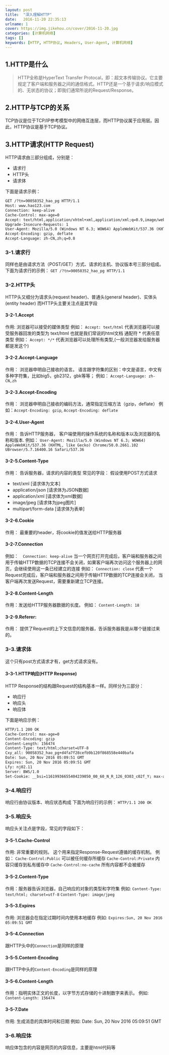 ```yaml
---
layout: post
title:  "深入理解HTTP"
date:   2016-11-20 22:35:13
urlname: 1
cover: https://img.jikehou.cn/cover/2016-11-20.jpg
categories: [计算机网络]
tags: []
keywords: [HTTP, HTTP协议, Headers, User-Agent, 计算机网络]
---
```

## 1.HTTP是什么

> HTTP全称是HyperText Transfer Protocal，即：超文本传输协议。它主要规定了客户端和服务器之间的通信格式。HTTP还是一个基于请求/响应模式的、无状态的协议；即我们通常所说的Request/Response。

<!-- more -->
## 2.HTTP与TCP的关系
TCP协议是位于TCP/IP参考模型中的网络互连层，而HTTP协议属于应用层。因此，HTTP协议是基于TCP协议。

## 3.HTTP请求(HTTP Request)
HTTP请求由三部分组成，分别是：
* 请求行
* HTTP头
* 请求体

下面是请求示例：
```html
GET /?tn=90058352_hao_pg HTTP/1.1
Host: www.hao123.com
Connection: keep-alive
Cache-Control: max-age=0
Accept: text/html,application/xhtml+xml,application/xml;q=0.9,image/webp,*/*;q=0.8
Upgrade-Insecure-Requests: 1
User-Agent: Mozilla/5.0 (Windows NT 6.3; WOW64) AppleWebKit/537.36 (KHTML, like Gecko) Chrome/50.0.2661.102 UBrowser/5.7.16400.16 Safari/537.36
Accept-Encoding: gzip, deflate
Accept-Language: zh-CN,zh;q=0.8
```

### 3-1.请求行
同样也是由请求方法（POST/GET）方式、请求的主机、协议版本号三部分组成。下面为请求行的示例：
`GET /?tn=90058352_hao_pg HTTP/1.1`

### 3-2.HTTP头
HTTP头又细分为请求头(request header)、普通头(general header)、实体头(entity header)
而HTTP头主要关注点是其字段

#### 3-2-1.Accept
作用: 浏览器可以接受的媒体类型
例如：  `Accept: text/html`  代表浏览器可以接受服务器回发的类型为 text/html  也就是我们常说的html文档
通配符 * 代表任意类型
例如：  `Accept: */*`  代表浏览器可以处理所有类型,(一般浏览器发给服务器都是发这个)

#### 3-2-2.Accept-Language
作用： 浏览器申明自己接收的语言。 
语言跟字符集的区别：中文是语言，中文有多种字符集，比如big5，gb2312，gbk等等；
例如： `Accept-Language: zh-CN,zh`

#### 3-2-3.Accept-Encoding
作用： 浏览器申明自己接收的编码方法，通常指定压缩方法（gzip，deflate）
例如：`Accept-Encoding: gzip`, `Accept-Encoding: deflate`

#### 3-2-4.User-Agent
作用： 告诉HTTP服务器， 客户端使用的操作系统的名称和版本以及浏览器的名称和版本.
例如： `User-Agent: Mozilla/5.0 (Windows NT 6.3; WOW64) AppleWebKit/537.36 (KHTML, like Gecko) Chrome/50.0.2661.102 UBrowser/5.7.16400.16 Safari/537.36`

#### 3-2-5.Content-Type
作用： 告诉服务器，请求的内容的类型
常见的字段： 假设使用POST方式请求
* text/xml              [请求体为文本]
* application/json      [请求体为JSON数据]
* application/xml       [请求体为xml数据]
* image/jpeg            [请求体为jpeg图片]
* multipart/form-data   [请求体为表单]

#### 3-2-6.Cookie
作用： 最重要的header，将cookie的值发送给HTTP服务器

#### 3-2-7.Connection
例如：　`Connection: keep-alive`   当一个网页打开完成后，客户端和服务器之间用于传输HTTP数据的TCP连接不会关闭，如果客户端再次访问这个服务器上的网页，会继续使用这一条已经建立的连接
例如：  `Connection: close`  代表一个Request完成后，客户端和服务器之间用于传输HTTP数据的TCP连接会关闭， 当客户端再次发送Request，需要重新建立TCP连接。

#### 3-2-8.Content-Length
作用：发送给HTTP服务器数据的长度。
例如： `Content-Length: 18`

#### 3-2-9.Referer:
作用： 提供了Request的上下文信息的服务器，告诉服务器我是从哪个链接过来的。


### 3-3.请求体
这个只有post方式请求才有，get方式请求没有。

#### 3-3-1.HTTP响应(HTTP Response)
HTTP Response的结构跟Request的结构基本一样。同样分为三部分：
* 响应行
* 响应头
* 响应体

下面是响应示例：
```html
HTTP/1.1 200 OK
Cache-Control: max-age=0
Content-Encoding: gzip
Content-Length: 156474
Content-Type: text/html;charset=UTF-8
Cxy_all: 90058352_hao_pg+d4fa7f28cefb9b120f868558e440bafa
Date: Sun, 20 Nov 2016 05:09:51 GMT
Expires: Sun, 20 Nov 2016 05:09:51 GMT
Lfy: nj02.11
Server: BWS/1.0
Set-Cookie: __bsi=11619936655404239050_00_60_N_R_126_0303_c02f_Y; max-age=3600; domain=www.hao123.com; path=/
```

### 3-4.响应行
响应行由协议版本、响应状态构成
下面为响应行的示例：
`HTTP/1.1 200 OK`

### 3-5.响应头
响应头关注点是字段，常见的字段如下：

#### 3-5-1.Cache-Control
作用: 非常重要的规则。 这个用来指定Response-Request遵循的缓存机制。
例如：
`Cache-Control:Public`      可以被任何缓存所缓存
`Cache-Control:Private`     内容只缓存到私有缓存中
`Cache-Control:no-cache`    所有内容都不会被缓存

#### 3-5-2.Content-Type
作用：服务器告诉浏览器，自己响应的对象的类型和字符集
例如:
`Content-Type: text/html; charset=utf-8`
`Content-Type: image/jpeg`

#### 3-5-3.Expires
作用: 浏览器会在指定过期时间内使用本地缓存
例如: `Expires:Sun, 20 Nov 2016 05:09:51 GMT`

#### 3-5-4.Connection
跟HTTP头中的`Connection`是同样的原理

#### 3-5-5.Content-Encoding
跟HTTP中头的`Content-Encoding`是同样的原理

#### 3-5-6.Content-Length
作用：指明实体正文的长度，以字节方式存储的十进制数字来表示。
例如: `Content-Length: 156474`

#### 3-5-7.Date
作用: 生成消息的具体时间和日期
例如: Date: Sun, 20 Nov 2016 05:09:51 GMT

### 3-6.响应体
响应体包含的内容是网页的内容信息，主要是html代码等